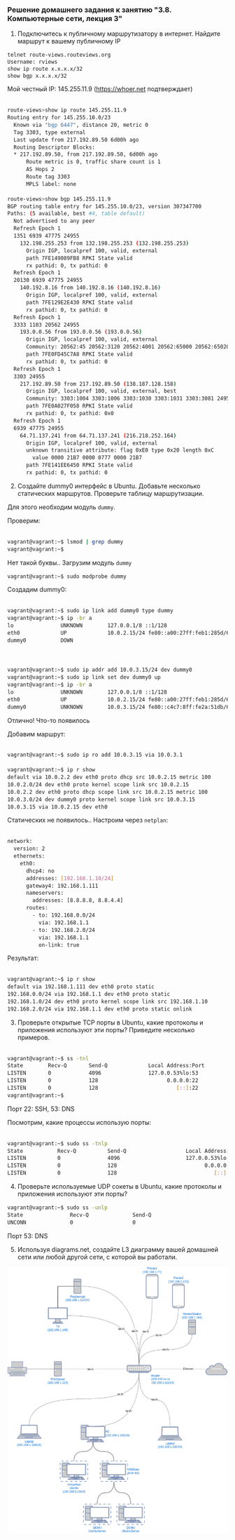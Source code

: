 ### Решение домашнего задания к занятию "3.8. Компьютерные сети, лекция 3"

1. Подключитесь к публичному маршрутизатору в интернет. Найдите маршрут к вашему публичному IP
```
telnet route-views.routeviews.org
Username: rviews
show ip route x.x.x.x/32
show bgp x.x.x.x/32
```

Мой честный IP:  145.255.11.9 (https://whoer.net подтверждает)

```bash

route-views>show ip route 145.255.11.9
Routing entry for 145.255.10.0/23
  Known via "bgp 6447", distance 20, metric 0
  Tag 3303, type external
  Last update from 217.192.89.50 6d00h ago
  Routing Descriptor Blocks:
  * 217.192.89.50, from 217.192.89.50, 6d00h ago
      Route metric is 0, traffic share count is 1
      AS Hops 2
      Route tag 3303
      MPLS label: none

route-views>show bgp 145.255.11.9         
BGP routing table entry for 145.255.10.0/23, version 307347700
Paths: (5 available, best #4, table default)
  Not advertised to any peer
  Refresh Epoch 1
  1351 6939 47775 24955
    132.198.255.253 from 132.198.255.253 (132.198.255.253)
      Origin IGP, localpref 100, valid, external
      path 7FE149089FB8 RPKI State valid
      rx pathid: 0, tx pathid: 0
  Refresh Epoch 1
  20130 6939 47775 24955
    140.192.8.16 from 140.192.8.16 (140.192.8.16)
      Origin IGP, localpref 100, valid, external
      path 7FE129E2E430 RPKI State valid
      rx pathid: 0, tx pathid: 0
  Refresh Epoch 1
  3333 1103 20562 24955
    193.0.0.56 from 193.0.0.56 (193.0.0.56)
      Origin IGP, localpref 100, valid, external
      Community: 20562:45 20562:3120 20562:4001 20562:65000 20562:65020
      path 7FE0FD45C7A8 RPKI State valid
      rx pathid: 0, tx pathid: 0
  Refresh Epoch 1
  3303 24955
    217.192.89.50 from 217.192.89.50 (138.187.128.158)
      Origin IGP, localpref 100, valid, external, best
      Community: 3303:1004 3303:1006 3303:1030 3303:1031 3303:3081 24955:310 24955:321 24955:3210 24955:3213 24955:3216 24955:40103 31210:24955 65005:10643
      path 7FE0A027F058 RPKI State valid
      rx pathid: 0, tx pathid: 0x0
  Refresh Epoch 1
  6939 47775 24955
    64.71.137.241 from 64.71.137.241 (216.218.252.164)
      Origin IGP, localpref 100, valid, external
      unknown transitive attribute: flag 0xE0 type 0x20 length 0xC
        value 0000 21B7 0000 0777 0000 21B7 
      path 7FE141EE6450 RPKI State valid
      rx pathid: 0, tx pathid: 0
```

2. Создайте dummy0 интерфейс в Ubuntu. Добавьте несколько статических маршрутов. Проверьте таблицу маршрутизации.

Для этого необходим модуль `dummy`.

Проверим:
```bash

vagrant@vagrant:~$ lsmod | grep dummy
vagrant@vagrant:~$ 
```

Нет такой буквы.. Загрузим модуль `dummy`
```bash
vagrant@vagrant:~$ sudo modprobe dummy
```

Создадим dummy0:
```bash

vagrant@vagrant:~$ sudo ip link add dummy0 type dummy
vagrant@vagrant:~$ ip -br a
lo               UNKNOWN        127.0.0.1/8 ::1/128 
eth0             UP             10.0.2.15/24 fe80::a00:27ff:feb1:285d/64 
dummy0           DOWN  


    
vagrant@vagrant:~$ sudo ip addr add 10.0.3.15/24 dev dummy0
vagrant@vagrant:~$ sudo ip link set dev dummy0 up
vagrant@vagrant:~$ ip -br a
lo               UNKNOWN        127.0.0.1/8 ::1/128 
eth0             UP             10.0.2.15/24 fe80::a00:27ff:feb1:285d/64 
dummy0           UNKNOWN        10.0.3.15/24 fe80::c4c7:8ff:fe2a:51db/64 
```

Отлично! Что-то появилось

Добавим маршрут:
```bash

vagrant@vagrant:~$ sudo ip ro add 10.0.3.15 via 10.0.3.1

vagrant@vagrant:~$ ip r show
default via 10.0.2.2 dev eth0 proto dhcp src 10.0.2.15 metric 100 
10.0.2.0/24 dev eth0 proto kernel scope link src 10.0.2.15 
10.0.2.2 dev eth0 proto dhcp scope link src 10.0.2.15 metric 100 
10.0.3.0/24 dev dummy0 proto kernel scope link src 10.0.3.15 
10.0.3.15 via 10.0.2.15 dev eth0 
```

Статических не появилось.. Настроим через `netplan`:
```bash

network:
  version: 2
  ethernets:
    eth0:
      dhcp4: no
      addresses: [192.168.1.10/24]
      gateway4: 192.168.1.111
      nameservers:
        addresses: [8.8.8.8, 8.8.4.4]
      routes:
        - to: 192.168.0.0/24
          via: 192.168.1.1
        - to: 192.168.2.0/24
          via: 192.168.1.1
          on-link: true
```

Результат:
```bash

vagrant@vagrant:~$ ip r show
default via 192.168.1.111 dev eth0 proto static 
192.168.0.0/24 via 192.168.1.1 dev eth0 proto static 
192.168.1.0/24 dev eth0 proto kernel scope link src 192.168.1.10 
192.168.2.0/24 via 192.168.1.1 dev eth0 proto static onlink 
```

3. Проверьте открытые TCP порты в Ubuntu, какие протоколы и приложения используют эти порты? Приведите несколько 
примеров.

```bash

vagrant@vagrant:~$ ss -tnl
State        Recv-Q       Send-Q             Local Address:Port               Peer Address:Port       Process       
LISTEN       0            4096               127.0.0.53%lo:53                      0.0.0.0:*                        
LISTEN       0            128                      0.0.0.0:22                      0.0.0.0:*                        
LISTEN       0            128                         [::]:22                         [::]:*                        
vagrant@vagrant:~$ 
```

Порт 22: SSH, 53: DNS

Посмотрим, какие процессы использую порты:
```bash

vagrant@vagrant:~$ sudo ss -tnlp
State           Recv-Q          Send-Q                   Local Address:Port                   Peer Address:Port         Process                                             
LISTEN          0               4096                     127.0.0.53%lo:53                          0.0.0.0:*             users:(("systemd-resolve",pid=617,fd=13))          
LISTEN          0               128                            0.0.0.0:22                          0.0.0.0:*             users:(("sshd",pid=674,fd=3))                      
LISTEN          0               128                               [::]:22                             [::]:*             users:(("sshd",pid=674,fd=4))    
```

4. Проверьте используемые UDP сокеты в Ubuntu, какие протоколы и приложения используют эти порты?

```bash
vagrant@vagrant:~$ sudo ss -unlp
State               Recv-Q              Send-Q                           Local Address:Port                             Peer Address:Port              Process              
UNCONN              0                   0                                127.0.0.53%lo:53                                    0.0.0.0:*                  users:(("systemd-resolve",pid=617,fd=12))

```

Порт 53: DNS

5. Используя diagrams.net, создайте L3 диаграмму вашей домашней сети или любой другой сети, с которой вы работали. 

![img1](img/img1.png)